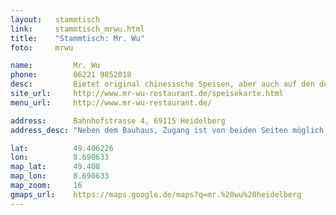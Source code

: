 ```yaml
---
layout:   stammtisch
link:     stammtisch_mrwu.html
title:    "Stammtisch: Mr. Wu"
foto:     mrwu

name:         Mr. Wu
phone:        06221 9852018
desc:         Bietet original chinesische Speisen, aber auch auf den deutschen Geschmack angepasste Gerichte. Das Restaurant hat leider nur bis 23:00 geöffnet, daher beginnt der Treff pünktlich um 19 Uhr.
site_url:     http://www.mr-wu-restaurant.de/speisekarte.html
menu_url:     http://www.mr-wu-restaurant.de/

address:      Bahnhofstrasse 4, 69115 Heidelberg
address_desc: "Neben dem Bauhaus, Zugang ist von beiden Seiten möglich."

lat:          49.406226
lon:          8.690633
map_lat:      49.408
map_lon:      8.690633
map_zoom:     16
gmaps_url:    https://maps.google.de/maps?q=mr.%20wu%20heidelberg
---
```

